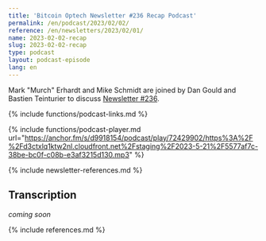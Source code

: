 ```yaml
---
title: 'Bitcoin Optech Newsletter #236 Recap Podcast'
permalink: /en/podcast/2023/02/02/
reference: /en/newsletters/2023/02/01/
name: 2023-02-02-recap
slug: 2023-02-02-recap
type: podcast
layout: podcast-episode
lang: en
---
```

Mark "Murch" Erhardt and Mike Schmidt are joined by Dan Gould and Bastien
Teinturier to discuss [Newsletter #236]({{page.reference}}).

{% include functions/podcast-links.md %}

{% include functions/podcast-player.md url="https://anchor.fm/s/d9918154/podcast/play/72429902/https%3A%2F%2Fd3ctxlq1ktw2nl.cloudfront.net%2Fstaging%2F2023-5-21%2F5577af7c-38be-bc0f-c08b-e3af3215d130.mp3" %}

{% include newsletter-references.md %}

## Transcription

_coming soon_

{% include references.md %}
